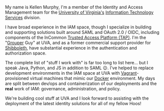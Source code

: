 My name is Kellen Murphy, I'm a member of the Identity and Access Management team for the [University of Virginia's](https://virginia.edu) [Information Technology Services](https://virginia.service-now.com/its/) division.

I have broad experience in the IAM space, though I specialize in building and supporting solutions built around SAML and OAuth 2.0 / OIDC, including components of the InCommon [Trusted Access Platform (TAP)](https://incommon.org/trusted-access/). I'm the "[Grouper](https://incommon.org/software/grouper/) Guy" at UVA, and as a former commercial support provider for [Shibboleth](https://www.shibboleth.net/), have substantial experience in the authentication and authorization space.

The complete list of "stuff I work with" is far too long to list here... but I speak Java, Python, and JS in addition to SAML 😉. I've helped to replace development environments in the IAM space at UVA with [Vagrant](https://www.vagrantup.com/)-provisioned virtual machines that mimic our [Docker](https://www.docker.com/) environment. My days are split between dev/ops and containerization of our deployments and the **real** work of IAM: governance, administration, and policy.

We're building cool stuff at UVA and I look forward to assisting with the deployment of the latest identity solutions for all of my fellow Hoos!
